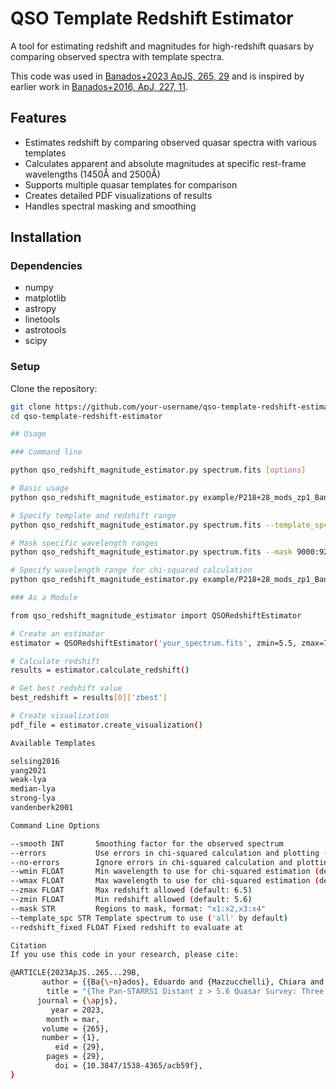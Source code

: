 # QSO Template Redshift Estimator

A tool for estimating redshift and magnitudes for high-redshift quasars by comparing observed spectra with template spectra.

This code was used in [Banados+2023 ApJS, 265, 29](https://ui.adsabs.harvard.edu/abs/2023ApJS..265...29B/abstract) and is inspired by earlier work in [Banados+2016, ApJ, 227, 11](https://ui.adsabs.harvard.edu/abs/2016ApJS..227...11B/abstract).

## Features

- Estimates redshift by comparing observed quasar spectra with various templates
- Calculates apparent and absolute magnitudes at specific rest-frame wavelengths (1450Å and 2500Å)
- Supports multiple quasar templates for comparison
- Creates detailed PDF visualizations of results
- Handles spectral masking and smoothing

## Installation

### Dependencies

- numpy
- matplotlib
- astropy
- linetools
- astrotools
- scipy

### Setup

Clone the repository:
```bash
git clone https://github.com/your-username/qso-template-redshift-estimator.git
cd qso-template-redshift-estimator

## Usage

### Command line

python qso_redshift_magnitude_estimator.py spectrum.fits [options]

# Basic usage
python qso_redshift_magnitude_estimator.py example/P218+28_mods_zp1_Banados2023.spc

# Specify template and redshift range
python qso_redshift_magnitude_estimator.py spectrum.fits --template_spc selsing2016 --zmin 5.5 --zmax 7.0

# Mask specific wavelength ranges
python qso_redshift_magnitude_estimator.py spectrum.fits --mask 9000:9200,9300:9400

# Specify wavelength range for chi-squared calculation
python qso_redshift_magnitude_estimator.py example/P218+28_mods_zp1_Banados2023.spc --zmin 5.7 --zmax 6.1 --wmin 1212 --wmax 1400

### As a Module

from qso_redshift_magnitude_estimator import QSORedshiftEstimator

# Create an estimator
estimator = QSORedshiftEstimator('your_spectrum.fits', zmin=5.5, zmax=7.0)

# Calculate redshift
results = estimator.calculate_redshift()

# Get best redshift value
best_redshift = results[0]['zbest']

# Create visualization
pdf_file = estimator.create_visualization()

Available Templates

selsing2016
yang2021
weak-lya
median-lya
strong-lya
vandenberk2001

Command Line Options

--smooth INT       Smoothing factor for the observed spectrum
--errors           Use errors in chi-squared calculation and plotting (default)
--no-errors        Ignore errors in chi-squared calculation and plotting
--wmin FLOAT       Min wavelength to use for chi-squared estimation (default: 1240)
--wmax FLOAT       Max wavelength to use for chi-squared estimation (default: 1450)
--zmax FLOAT       Max redshift allowed (default: 6.5)
--zmin FLOAT       Min redshift allowed (default: 5.6)
--mask STR         Regions to mask, format: "x1:x2,x3:x4"
--template_spc STR Template spectrum to use ('all' by default)
--redshift_fixed FLOAT Fixed redshift to evaluate at

Citation
If you use this code in your research, please cite:

@ARTICLE{2023ApJS..265...29B,
       author = {{Ba{\~n}ados}, Eduardo and {Mazzucchelli}, Chiara and {Venemans}, Bram P. and et al.},
        title = "{The Pan-STARRS1 Distant z > 5.6 Quasar Survey: Three Years of Observations, Three New z > 6.5 Quasars, and the Slow Evolution at the Highest Redshift}",
      journal = {\apjs},
         year = 2023,
        month = mar,
       volume = {265},
       number = {1},
          eid = {29},
        pages = {29},
          doi = {10.3847/1538-4365/acb59f},
}
